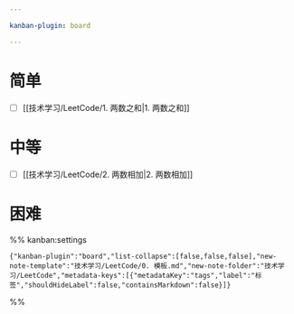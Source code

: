 ```yaml
---

kanban-plugin: board

---
```


# 简单

- [ ] [[技术学习/LeetCode/1. 两数之和|1. 两数之和]]

# 中等

- [ ] [[技术学习/LeetCode/2. 两数相加|2. 两数相加]]

# 困难

%% kanban:settings

```
{"kanban-plugin":"board","list-collapse":[false,false,false],"new-note-template":"技术学习/LeetCode/0. 模板.md","new-note-folder":"技术学习/LeetCode","metadata-keys":[{"metadataKey":"tags","label":"标签","shouldHideLabel":false,"containsMarkdown":false}]}
```

%%
